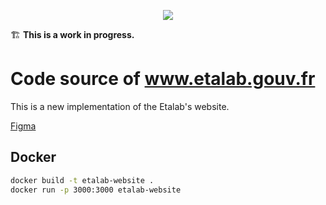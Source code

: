 <p align="center">
    <a href="https://github.com/etalab/etalab-website/actions">
      <img src="https://github.com/etalab/etalab-website/workflows/ci/badge.svg?branch=main">
    </a>
</p>

🏗 **This is a work in progress.**  

# Code source of www.etalab.gouv.fr  

This is a new implementation of the Etalab's website.  

[Figma](https://www.figma.com/proto/6uu0scYgj04sohMisvZVWn/MAQUETTES-SITE-ETALAB?page-id=134%3A80623&node-id=134%3A80624&viewport=738%2C427%2C0.07&scaling=min-zoom&starting-point-node-id=134%3A80624)

## Docker 

```bash
docker build -t etalab-website .
docker run -p 3000:3000 etalab-website
```